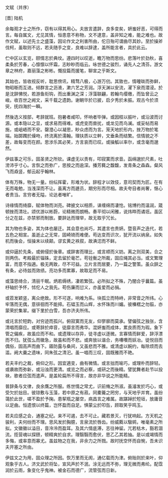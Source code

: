 文赋（并序）

[晋] 陆机 

余每观才士之所作，窃有以得其用心。夫放言遣辞，良多变矣，妍蚩好恶，可得而言。每自属文，尤见其情，恒患意不称物，文不逮意，盖非知之难，能之难也。故作文赋，以述先士之盛藻，因论作文之利害所由，佗日殆可谓曲尽其妙。至於操斧伐柯，虽取则不远，若夫随手之变，良难以辞逮，盖所能言者，具於此云。

伫中区以玄览，颐情志於典坟。遵四时以叹逝，瞻万物而思纷。悲落叶於劲秋，喜柔条於芳春，心懔懔以怀霜，志眇眇而临云。咏世德之骏烈，诵先人之清芬。游文章之林府，嘉丽藻之彬彬。慨投篇而援笔，聊宣之乎斯文。

其始也，皆收视反听，耽思傍讯，精骛八极，心游万仞。其致也，情曈昽而弥鲜，物昭晣而互进。倾群言之沥液，漱六艺之芳润。浮天渊以安流，濯下泉而潜浸。於是沈辞怫悦，若游鱼衔钩，而出重渊之深；浮藻联翩，若翰鸟缨缴，而坠曾云之峻。收百世之阙文，采千载之遗韵。谢朝华於已披，启夕秀於未振。观古今於须臾，抚四海於一瞬。

然後选义按部，考辞就班。抱暑者咸叩，怀响者毕弹。或因枝以振叶，或沿波而讨源。或本隐以之显，或求易而得难。或虎变而兽扰，或龙见而鸟澜。或妥帖而易施，或岨峿而不安。罄澄心以凝思，眇众虑而为言。笼天地於形内，挫万物於笔端。始踯躅於燥吻，终流离於濡翰。理扶质以立幹，文垂条而结繁。信情貌之不差，故每变而在颜。思涉乐其必笑，方言哀而已叹。或操觚以率尔，或含毫而邈然。

伊兹事之可乐，固圣贤之所钦。课虚无以责有，叩寂寞而求音。函绵邈於尺素，吐滂沛乎寸心。言恢之而弥广，思按之而逾深。播芳蕤之馥馥，发青条之森森。粲风飞而猋竖，郁云起乎翰林。

体有万殊，物无一量。纷纭挥霍，形难为状。辞程才以效伎，意司契而为匠。在有无而黾勉，当浅深而不让。虽离方而遯员，期穷形而尽相。故夫夸目者尚奢，惬心者贵当。言穷者无隘，论达者唯旷。

诗缘情而绮靡，赋体物而浏亮。碑披文以相质，诔缠绵而凄怆。铭博约而温润，箴顿挫而清壮。颂优游以彬蔚，论精微而朗畅。奏平彻以闲雅，说炜晔而谲诳。虽区分之在兹，亦禁邪而制放。要辞达而理举，故无取乎冗长。

其为物也多姿，其为体也屡迁。其会意也尚巧，其遣言也贵妍。暨音声之迭代，若五色之相宣。虽逝止之无常，固崎锜而难便。苟达变而识次，犹开流以纳泉。如失机而後会，恒操末以续颠。谬玄黄之袟叙，故淟涊而不鲜。

或仰逼於先条，或俯侵於後章。或辞害而理比，或言顺而义妨。离之则双美，合之则两伤。考殿最於锱铢，定去留於毫芒。苟铨衡之所裁，固应绳其必当。或文繁理富，而意不指適。极无两致，尽不可益。立片言而居要，乃一篇之警策。虽众辞之有条，必待兹而效绩。亮功多而累寡，故取足而不易。

或藻思绮合，清丽千眠。炳若缛绣，凄若繁弦。必所拟之不殊，乃闇合乎曩篇。虽杼轴於予怀，怵佗人之我先。苟伤廉而愆义，亦虽爱而必捐。

或苕发颖竖，离众绝致。形不可逐，响难为系。块孤立而特峙，非常音之所纬。心牢落而无偶，意徘徊而不能揥。石韫玉而山辉，水怀珠而川媚。彼榛楛之勿翦，亦蒙荣於集翠。缀下里於白雪，吾亦济夫所伟。

或讬言於短韵，对穷迹而孤兴。俯寂寞而无友，仰寥廓而莫承。譬偏弦之独张，含清唱而靡应。或寄辞於瘁音，徒靡言而弗华。混妍蚩而成体，累良质而为瑕。象下管之偏疾，故虽应而不和。或遗理以存异，徒寻虚以逐微。言寡情而鲜爱，辞浮漂而不归。犹弦么而徽急，故虽和而不悲。或奔放以谐合，务嘈囋而妖冶。徒悦目而偶俗，固高声而曲下。寤防露与桑间，又虽悲而不雅。或清虚以婉约，每除烦而去滥。阙大羹之遗味，同朱弦之清汜。虽一唱而三叹，固既雅而不艳。

若夫丰约之裁，俯仰之形。因宜適变，曲有微情。或言拙而喻巧，或理朴而辞轻。或袭故而弥新，或沿浊而更清。或览之而必察，或研之而後精。譬犹舞者赴节以投袂，歌者应弦而遣声。是盖轮扁所不得言，故亦非华说之所能精。

普辞条与文律，良余膺之所服。练世情之常尤，识前脩之所淑。虽濬发於巧心，或受欠於拙目。彼琼敷与玉藻，若中原之有菽。同橐籥之罔穷，与天地乎并育。虽纷蔼於此世，嗟不盈於予掬。患挈瓶之屡空，病昌言之难属。故踸踔於短垣，放庸音以足曲。恒遗恨以终篇，岂怀盈而自足。惧蒙尘於叩缶，顾取笑乎鸣玉。

若夫应感之会，通塞之纪。来不可遏，去不可止。藏若景灭，行犹响起。方天机之骏利，夫何纷而不理。思风发於胸臆，言泉流於唇齿。纷威蕤以馺鹓，唯毫素之所拟。文徽徽以溢目，音泠泠而盈耳。及其六情底滞，志往神留。兀若枯木，豁若涸流。揽营魂以探赜，顿精爽於自求。理翳翳而愈伏，思乙乙其若抽。是以或竭情而多悔，或率意而寡尤。虽兹物之在我，非余力之所戮。故时抚空怀而自惋，吾未识夫开塞之所由。

伊兹文之为用，固众理之所因。恢万里而无阂，通亿载而为津。俯贻则於来叶，仰观象乎古人。济文武於将坠，宣风声於不泯。涂无远而不弥，理无微而弗纶。配霑润於云雨，象变化乎鬼神。被金石而德广，流管弦而日新。

